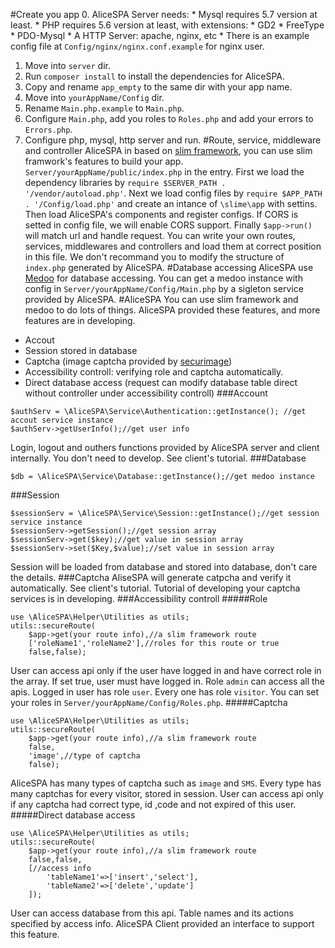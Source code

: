 #Create you app
0. AliceSPA Server needs:
    * Mysql requires 5.7 version at least.
    * PHP requires 5.6 version at least, with extensions:
        * GD2
        * FreeType
        * PDO-Mysql
    * A HTTP Server: apache, nginx, etc
        * There is an example config file at `Config/nginx/nginx.conf.example` for nginx user.
1. Move into `server` dir.
2. Run `composer install` to install the dependencies for AliceSPA.
3. Copy and rename `app_empty` to the same dir with your app name.
4. Move into `yourAppName/Config` dir.
5. Rename `Main.php.example` to `Main.php`.
6. Configure `Main.php`, add you roles to `Roles.php` and add your errors to `Errors.php`.
7. Configure php, mysql, http server and run.
#Route, service, middleware and controller
AliceSPA in based on [slim framework](http://www.slimframework.com/), you can use slim framwork's features to build your app. `Server/yourAppName/public/index.php` in the entry. First we load the dependency libraries by `require $SERVER_PATH . '/vendor/autoload.php'`. Next we load config files by `require $APP_PATH . '/Config/load.php'` and create an intance of `\slime\app` with settins. Then load AliceSPA's components and register configs. If CORS is setted in config file, we will enable CORS support. Finally `$app->run()` will match url and handle request.
You can write your own routes, services, middlewares and controllers and load them at correct position in this file. We don't recommand you to modify the structure of `index.php` generated by AliceSPA.
#Database accessing
AliceSPA use [Medoo](http://medoo.in/) for database accessing. You can get a medoo instance with config in `Server/yourAppName/Config/Main.php` by a sigleton service provided by AliceSPA.
#AliceSPA
You can use slim framework and medoo to do lots of things. AliceSPA provided these features, and more features are in developing.
* Accout
* Session stored in database
* Captcha (image captcha provided by [securimage](https://www.phpcaptcha.org/))
* Accessibility controll: verifying role and captcha automatically.
* Direct database access (request can modify database table direct without controller under accessibility controll)
###Account
```
$authServ = \AliceSPA\Service\Authentication::getInstance(); //get accout service instance
$authServ->getUserInfo();//get user info
```
Login, logout and outhers functions provided by AliceSPA server and client internally. You don't need to develop. See client's tutorial.
###Database
```
$db = \AliceSPA\Service\Database::getInstance();//get medoo instance
```
###Session
```
$sessionServ = \AliceSPA\Service\Session::getInstance();//get session service instance
$sessionServ->getSession();//get session array
$sessionServ->get($key);//get value in session array
$sessionServ->set($Key,$value);//set value in session array
```
Session will be loaded from database and stored into database, don't care the details.
###Captcha
AliseSPA will generate catpcha and verify it automatically. See client's tutorial. Tutorial of developing your captcha services is in developing.
###Accessibility controll
#####Role
```
use \AliceSPA\Helper\Utilities as utils;
utils::secureRoute(
    $app->get(your route info),//a slim framework route
    ['roleName1','roleName2'],//roles for this route or true
    false,false);
```
User can access api only if the user have logged in and have correct role in the array. If set true, user must have logged in.
Role `admin` can access all the apis.
Logged in user has role `user`.
Every one has role `visitor`.
You can set your roles in `Server/yourAppName/Config/Roles.php`.
#####Captcha
```
use \AliceSPA\Helper\Utilities as utils;
utils::secureRoute(
    $app->get(your route info),//a slim framework route
    false,
    'image',//type of captcha
    false);
```
AliceSPA has many types of captcha such as `image` and `SMS`.
Every type has many captchas for every visitor, stored in session. User can access api only if any captcha had correct type, id ,code and not expired of this user.
#####Direct database access
```
use \AliceSPA\Helper\Utilities as utils;
utils::secureRoute(
    $app->get(your route info),//a slim framework route
    false,false,
    [//access info
        'tableName1'=>['insert','select'],
        'tableName2'=>['delete','update']
    ]);
```
User can access database from this api. Table names and its actions specified  by access info.
AliceSPA Client provided an interface to support this feature.
